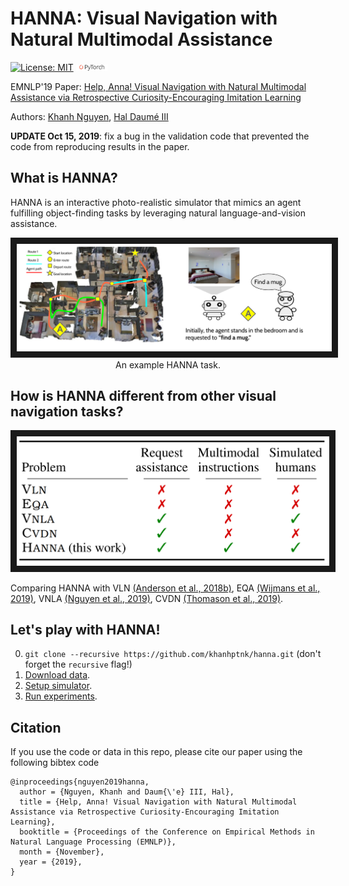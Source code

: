 # HANNA: Visual Navigation with Natural Multimodal Assistance

[![License: MIT](https://img.shields.io/badge/License-MIT-yellow.svg)](https://opensource.org/licenses/MIT) <img src="teaser/pytorch-logo-dark.png" width="10%"> 

EMNLP'19 Paper: [Help, Anna! Visual Navigation with Natural Multimodal Assistance via Retrospective Curiosity-Encouraging Imitation Learning](https://arxiv.org/abs/1909.01871)

Authors: [Khanh Nguyen](https://khanhptnk.github.io), [Hal Daumé III](http://users.umiacs.umd.edu/~hal/)

**UPDATE Oct 15, 2019**: fix a bug in the validation code that prevented the code from reproducing results in the paper. 

## What is HANNA?

HANNA is an interactive photo-realistic simulator that mimics an agent fulfilling object-finding tasks by leveraging natural language-and-vision assistance.

<p align="center">
<img src="teaser/example.png" alt="IMAGE ALT TEXT HERE" width="1000" border="10"/>
An example HANNA task.
</p>


## How is HANNA different from other visual navigation tasks?

<p align="center">
<img src="teaser/difference.png" alt="IMAGE ALT TEXT HERE" width="500" border="10"/>
  
Comparing HANNA with VLN <a href="https://arxiv.org/abs/1711.07280">(Anderson et al., 2018b)</a>, EQA <a href="https://arxiv.org/abs/1904.03461">(Wijmans et al., 2019)</a>, VNLA <a href="https://arxiv.org/abs/1812.04155">(Nguyen et al., 2019)</a>, CVDN <a href="https://arxiv.org/abs/1907.04957">(Thomason et al., 2019)</a>.
</p>

## Let's play with HANNA!

0. `git clone --recursive https://github.com/khanhptnk/hanna.git` (don't forget the `recursive` flag!)
1. [Download data](https://github.com/khanhptnk/hanna-private/tree/master/data). 
2. [Setup simulator](https://github.com/khanhptnk/hanna-private/tree/master/code). 
3. [Run experiments](https://github.com/khanhptnk/hanna-private/tree/master/code/tasks/HANNA). 



## Citation

If you use the code or data in this repo, please cite our paper using the following bibtex code

```
@inproceedings{nguyen2019hanna,
  author = {Nguyen, Khanh and Daum{\'e} III, Hal},
  title = {Help, Anna! Visual Navigation with Natural Multimodal Assistance via Retrospective Curiosity-Encouraging Imitation Learning},
  booktitle = {Proceedings of the Conference on Empirical Methods in Natural Language Processing (EMNLP)},
  month = {November},
  year = {2019},
}
```
